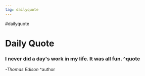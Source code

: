 ```yaml
---
tag: dailyquote
---
```


#dailyquote

# Daily Quote

### I never did a day's work in my life.  It was all fun. ^quote
*-Thomas Edison* ^author
